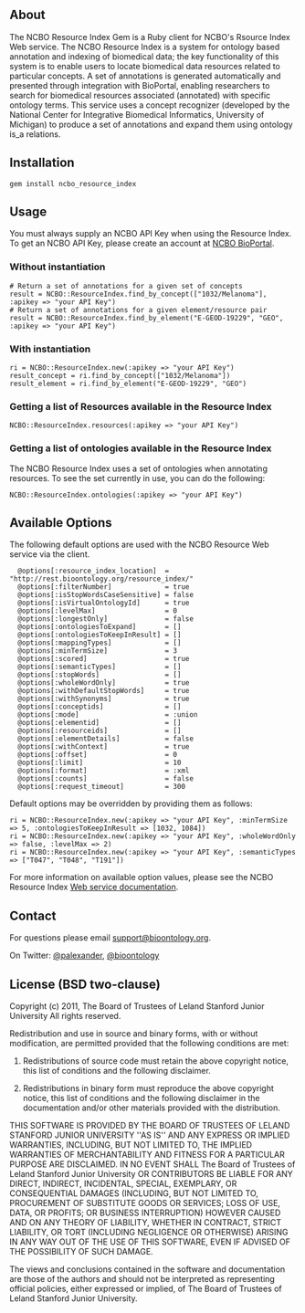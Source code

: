 ## About

The NCBO Resource Index Gem is a Ruby client for NCBO's Rsource Index Web service. The NCBO Resource Index is a system for ontology based annotation and indexing of biomedical data; the key functionality of this system is to enable users to locate biomedical data resources related to particular concepts. A set of annotations is generated automatically and presented through integration with BioPortal, enabling researchers to search for biomedical resources associated (annotated) with specific ontology terms. This service uses a concept recognizer (developed by the National Center for Integrative Biomedical Informatics, University of Michigan) to produce a set of annotations and expand them using ontology is_a relations.

## Installation

    gem install ncbo_resource_index

## Usage
You must always supply an NCBO API Key when using the Resource Index. To get an NCBO API Key, please create an account at [NCBO BioPortal](http://bioportal.bioontology.org/accounts/new).

### Without instantiation
    # Return a set of annotations for a given set of concepts
    result = NCBO::ResourceIndex.find_by_concept(["1032/Melanoma"], :apikey => "your API Key")
    # Return a set of annotations for a given element/resource pair
    result = NCBO::ResourceIndex.find_by_element("E-GEOD-19229", "GEO", :apikey => "your API Key")

### With instantiation
    ri = NCBO::ResourceIndex.new(:apikey => "your API Key")
    result_concept = ri.find_by_concept(["1032/Melanoma"])
    result_element = ri.find_by_element("E-GEOD-19229", "GEO")
    
### Getting a list of Resources available in the Resource Index

    NCBO::ResourceIndex.resources(:apikey => "your API Key")

### Getting a list of ontologies available in the Resource Index
The NCBO Resource Index uses a set of ontologies when annotating resources. To see the set currently in use, you can do the following:

    NCBO::ResourceIndex.ontologies(:apikey => "your API Key")
    
## Available Options
The following default options are used with the NCBO Resource Web service via the client.

      @options[:resource_index_location]  = "http://rest.bioontology.org/resource_index/"
      @options[:filterNumber]             = true
      @options[:isStopWordsCaseSensitive] = false
      @options[:isVirtualOntologyId]      = true
      @options[:levelMax]                 = 0
      @options[:longestOnly]              = false
      @options[:ontologiesToExpand]       = []
      @options[:ontologiesToKeepInResult] = []
      @options[:mappingTypes]             = []
      @options[:minTermSize]              = 3
      @options[:scored]                   = true
      @options[:semanticTypes]            = []
      @options[:stopWords]                = []
      @options[:wholeWordOnly]            = true
      @options[:withDefaultStopWords]     = true
      @options[:withSynonyms]             = true
      @options[:conceptids]               = []
      @options[:mode]                     = :union
      @options[:elementid]                = []
      @options[:resourceids]              = []
      @options[:elementDetails]           = false
      @options[:withContext]              = true
      @options[:offset]                   = 0
      @options[:limit]                    = 10
      @options[:format]                   = :xml
      @options[:counts]                   = false
      @options[:request_timeout]          = 300
    
Default options may be overridden by providing them as follows:

    ri = NCBO::ResourceIndex.new(:apikey => "your API Key", :minTermSize => 5, :ontologiesToKeepInResult => [1032, 1084])
    ri = NCBO::ResourceIndex.new(:apikey => "your API Key", :wholeWordOnly => false, :levelMax => 2)
    ri = NCBO::ResourceIndex.new(:apikey => "your API Key", :semanticTypes => ["T047", "T048", "T191"])
    
For more information on available option values, please see the NCBO Resource Index [Web service documentation](http://www.bioontology.org/wiki/index.php/Resource_Index_REST_Web_Service_User_Guide).

## Contact
For questions please email [support@bioontology.org](support@bioontology.org).

On Twitter: [@palexander](https://twitter.com/palexander), [@bioontology](https://twitter.com/bioontology)

## License (BSD two-clause)

Copyright (c) 2011, The Board of Trustees of Leland Stanford Junior University
All rights reserved.

Redistribution and use in source and binary forms, with or without modification, are
permitted provided that the following conditions are met:

   1. Redistributions of source code must retain the above copyright notice, this list of
      conditions and the following disclaimer.

   2. Redistributions in binary form must reproduce the above copyright notice, this list
      of conditions and the following disclaimer in the documentation and/or other materials
      provided with the distribution.

THIS SOFTWARE IS PROVIDED BY THE BOARD OF TRUSTEES OF LELAND STANFORD JUNIOR UNIVERSITY
''AS IS'' AND ANY EXPRESS OR IMPLIED WARRANTIES, INCLUDING, BUT NOT LIMITED TO, THE IMPLIED
WARRANTIES OF MERCHANTABILITY AND FITNESS FOR A PARTICULAR PURPOSE ARE DISCLAIMED. IN NO
EVENT SHALL The Board of Trustees of Leland Stanford Junior University OR CONTRIBUTORS BE
LIABLE FOR ANY DIRECT, INDIRECT, INCIDENTAL, SPECIAL, EXEMPLARY, OR CONSEQUENTIAL DAMAGES
(INCLUDING, BUT NOT LIMITED TO, PROCUREMENT OF SUBSTITUTE GOODS OR SERVICES; LOSS OF USE,
DATA, OR PROFITS; OR BUSINESS INTERRUPTION) HOWEVER CAUSED AND ON ANY THEORY OF LIABILITY,
WHETHER IN CONTRACT, STRICT LIABILITY, OR TORT (INCLUDING NEGLIGENCE OR OTHERWISE) ARISING
IN ANY WAY OUT OF THE USE OF THIS SOFTWARE, EVEN IF ADVISED OF THE POSSIBILITY OF SUCH DAMAGE.

The views and conclusions contained in the software and documentation are those of the
authors and should not be interpreted as representing official policies, either expressed
or implied, of The Board of Trustees of Leland Stanford Junior University.




